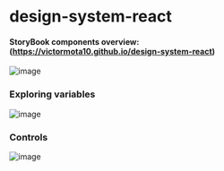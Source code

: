 # design-system-react

#### StoryBook components overview: (https://victormota10.github.io/design-system-react)

![image](https://github.com/VictorMota10/design-system-react/assets/79338640/c2bc5d97-cb9e-403d-bab1-76aa90f14d37)


### Exploring variables
![image](https://github.com/VictorMota10/design-system-react/assets/79338640/e199cea6-6de7-45bb-9b23-2cd3a3e510c4)

### Controls
![image](https://github.com/VictorMota10/design-system-react/assets/79338640/69ad0760-a0dd-4853-8e64-621a1ea5fae3)
